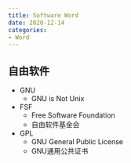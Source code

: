 ```yaml
---
title: Software Word
date: 2020-12-14
categories:
- Word
---
```


## 自由软件
* GNU
	* GNU is Not Unix
* FSF
	* Free Software Foundation
	* 自由软件基金会
* GPL
	* GNU General Public License
	* GNU通用公共证书
